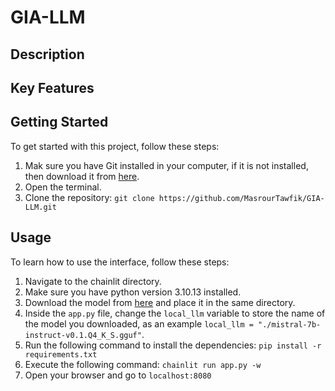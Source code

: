# GIA-LLM

## Description

## Key Features


## Getting Started
To get started with this project, follow these steps:

1. Mak sure you have Git installed in your computer, if it is not installed, then download it from [here](https://git-scm.com/downloads).
2. Open the terminal.
3. Clone the repository: `git clone https://github.com/MasrourTawfik/GIA-LLM.git`

## Usage
To learn how to use the interface, follow these steps:

1. Navigate to the chainlit directory.
2. Make sure you have python version 3.10.13 installed.
3. Download the model from [here](https://huggingface.co/TheBloke/Mistral-7B-Instruct-v0.1-GGUF/tree/main) and place it in the same directory.
4. Inside the `app.py` file, change the `local_llm` variable to store the name of the model you downloaded, as an example `local_llm = "./mistral-7b-instruct-v0.1.Q4_K_S.gguf"`.
5. Run the following command to install the dependencies: `pip install -r requirements.txt`
6. Execute the following command: `chainlit run app.py -w`
7. Open your browser and go to `localhost:8080`

